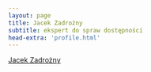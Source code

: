 ```yaml
---
layout: page
title: Jacek Zadrożny
subtitle: ekspert do spraw dostępności
head-extra: 'profile.html'
---
```



<div class="badge-base LI-profile-badge" data-locale="pl_PL" data-size="large" data-theme="dark" data-type="HORIZONTAL" data-vanity="jaczad" data-version="v1"><a class="badge-base__link LI-simple-link" href="https://pl.linkedin.com/in/jaczad?trk=profile-badge">Jacek Zadrożny</a></div>
                            